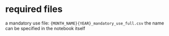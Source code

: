 # required files
a mandatory use file: `{MONTH_NAME}{YEAR}_mandatory_use_full.csv` the name can be specified in the notebook itself
